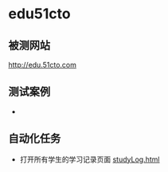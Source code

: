 # edu51cto

## 被测网站
http://edu.51cto.com

## 测试案例
* 

## 自动化任务
* 打开所有学生的学习记录页面  [studyLog.html](studyLog.html)
 
